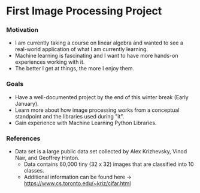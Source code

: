 # First Image Processing Project

### Motivation
- I am currently taking a course on linear algebra and wanted to see a real-world application of what I am currently learning.
- Machine learning is fascinating and I want to have more hands-on experiences working with it.
- The better I get at things, the more I enjoy them.

### Goals
- Have a well-documented project by the end of this winter break (Early January).
- Learn more about how image processing works from a conceptual standpoint and the libraries used during "it".
- Gain experience with Machine Learning Python Libraries.

### References
* Data set is a large public data set collected by Alex Krizhevsky, Vinod Nair, and Geoffrey Hinton.
  - Data contains 60,000 tiny (32 x 32) images that are classified into 10 classes.
  - Additional information can be found here -> https://www.cs.toronto.edu/~kriz/cifar.html 
